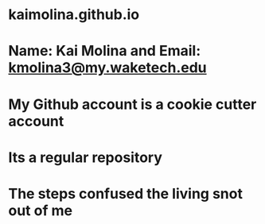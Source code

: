 # kaimolina.github.io
# Name: Kai Molina and Email: kmolina3@my.waketech.edu
# My Github account is a cookie cutter account 
# Its a regular repository
# The steps confused the living snot out of me